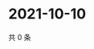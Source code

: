 # 2021-10-10

共 0 条

<!-- BEGIN WEIBO -->
<!-- 最后更新时间 Sun Oct 10 2021 02:14:52 GMT+0800 (China Standard Time) -->

<!-- END WEIBO -->
